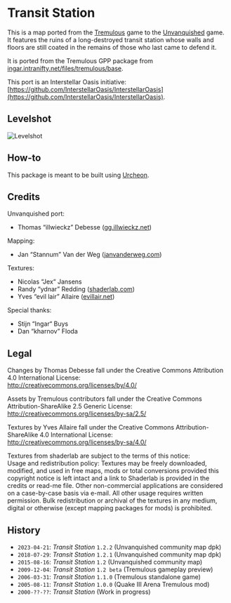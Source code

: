 # Transit Station

This is a map ported from the [Tremulous](https://tremulous.net) game to the [Unvanquished](https://unvanquished.net) game. It features the ruins of a long-destroyed transit station whose walls and floors are still coated in the remains of those who last came to defend it.

It is ported from the Tremulous GPP package from [ingar.intranifty.net/files/tremulous/base](http://ingar.intranifty.net/files/tremulous/base/).

This port is an Interstellar Oasis initiative: [https://github.com/InterstellarOasis/InterstellarOasis](https://github.com/InterstellarOasis/InterstellarOasis).


## Levelshot

![Levelshot](meta/transit/transit.webp)


## How-to

This package is meant to be built using [Urcheon](https://github.com/DaemonEngine/Urcheon).


## Credits

Unvanquished port:

* Thomas “illwieckz” Debesse <hidden email="dev [ad] illwieckz.net"/> ([gg.illwieckz.net](https://gg.illwieckz.net))

Mapping:

* Jan “Stannum” Van der Weg ([janvanderweg.com](http://janvanderweg.com))

Textures:

* Nicolas “Jex“ Jansens <hidden email="jex [ad] orodu.net"/>
* Randy “ydnar” Redding <hidden email="ydnar [ad] shaderlab.com"/> ([shaderlab.com](https://www.shaderlab.com))
* Yves “evil lair” Allaire ([evillair.net](https://evillair.net))

Special thanks:

* Stijn “Ingar“ Buys <hidden email="ingar [ad] osirion.org"/>
* Dan “kharnov” Floda


## Legal

Changes by Thomas Debesse fall under the Creative Commons Attribution 4.0 International License:  
http://creativecommons.org/licenses/by/4.0/

Assets by Tremulous contributors fall under the Creative Commons Attribution-ShareAlike 2.5 Generic License:  
http://creativecommons.org/licenses/by-sa/2.5/

Textures by Yves Allaire fall under the Creative Commons Attribution-ShareAlike 4.0 International License:  
http://creativecommons.org/licenses/by-sa/4.0/

Textures from shaderlab are subject to the terms of this notice:  
Usage and redistribution policy: Textures may be freely downloaded, modified, and used in free maps, mods or total conversions provided this copyright notice is left intact and a link to Shaderlab is provided in the credits or read-me file. Other non-commercial applications are considered on a case-by-case basis via e-mail. All other usage requires written permission. Bulk redistribution or archival of the textures in any medium, digital or otherwise (except mapping packages for mods) is prohibited.


## History

* `2023-04-21`: _Transit Station_ `1.2.2` (Unvanquished community map dpk)
* `2018-07-29`: _Transit Station_ `1.2.1` (Unvanquished community map dpk)
* `2015-08-16`: _Transit Station_ `1.2` (Unvanquished community map)
* `2009-12-04`: _Transit Station_ `1.2 beta` (Tremulous gameplay preview)
* `2006-03-31`: _Transit Station_ `1.1.0` (Tremulous standalone game)
* `2005-08-11`: _Transit Station_ `1.0.0` (Quake Ⅲ Arena Tremulous mod)
* `2000-??-??`: _Transit Station_ (Work in progress)
